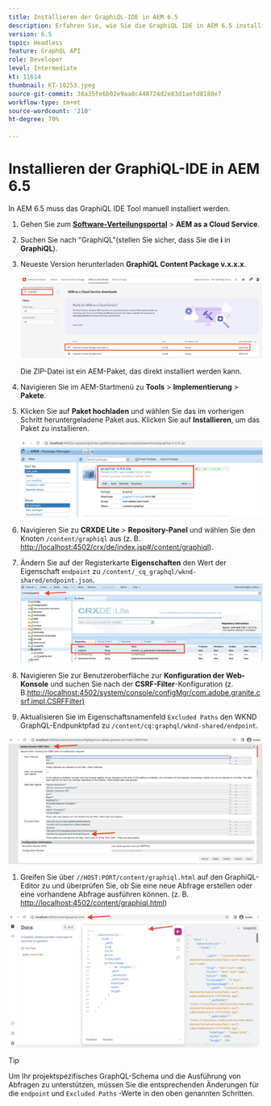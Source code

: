 ```yaml
---
title: Installieren der GraphiQL-IDE in AEM 6.5
description: Erfahren Sie, wie Sie die GraphiQL IDE in AEM 6.5 installieren und konfigurieren
version: 6.5
topic: Headless
feature: GraphQL API
role: Developer
level: Intermediate
kt: 11614
thumbnail: KT-10253.jpeg
source-git-commit: 38a35fe6b02e9aa8c448724d2e83d1aefd8180e7
workflow-type: tm+mt
source-wordcount: '210'
ht-degree: 70%

---
```



# Installieren der GraphiQL-IDE in AEM 6.5

In AEM 6.5 muss das GraphiQL IDE Tool manuell installiert werden.

1. Gehen Sie zum **[Software-Verteilungsportal](https://experience.adobe.com/#/downloads/content/software-distribution/de/aemcloud.html)** > **AEM as a Cloud Service**.
1. Suchen Sie nach &quot;GraphiQL&quot;(stellen Sie sicher, dass Sie die **i** in **GraphiQL**).
1. Neueste Version herunterladen **GraphiQL Content Package v.x.x.x**.

   ![Herunterladen des GraphiQL-Pakets](assets/graphiql/software-distribution.png)

   Die ZIP-Datei ist ein AEM-Paket, das direkt installiert werden kann.

1. Navigieren Sie im AEM-Startmenü zu **Tools** > **Implementierung** > **Pakete**.
1. Klicken Sie auf **Paket hochladen** und wählen Sie das im vorherigen Schritt heruntergeladene Paket aus. Klicken Sie auf **Installieren**, um das Paket zu installieren.

   ![Installieren des GraphiQL-Pakets](assets/graphiql/install-graphiql-package.png)

1. Navigieren Sie zu **CRXDE Lite** > **Repository-Panel** und wählen Sie den Knoten `/content/graphiql` aus (z. B. <http://localhost:4502/crx/de/index.jsp#/content/graphiql>).
1. Ändern Sie auf der Registerkarte **Eigenschaften** den Wert der Eigenschaft `endpoint` zu `/content/_cq_graphql/wknd-shared/endpoint.json`.
   ![Ändern des Endpunkt-Eigenschaftswerts](assets/graphiql/endpoint-prop-value-change.png)

1. Navigieren Sie zur Benutzeroberfläche zur **Konfiguration der Web-Konsole** und suchen Sie nach der **CSRF-Filter**-Konfiguration (z. B.<http://localhost:4502/system/console/configMgr/com.adobe.granite.csrf.impl.CSRFFilter)>
1. Aktualisieren Sie im Eigenschaftsnamenfeld `Excluded Paths` den WKND GraphQL-Endpunktpfad zu `/content/cq:graphql/wknd-shared/endpoint`.

![Ändern des Eigenschaftenwerts für ausgeschlossene Pfade](assets/graphiql/exclude-paths-value-change.png)

1. Greifen Sie über `//HOST:PORT/content/graphiql.html` auf den GraphiQL-Editor zu und überprüfen Sie, ob Sie eine neue Abfrage erstellen oder eine vorhandene Abfrage ausführen können. (z. B. <http://localhost:4502/content/graphiql.html>)

![GraphiQL-Editor](assets/graphiql/graphiql-editor.png)

>[!TIP]
>
>Um Ihr projektspezifisches GraphQL-Schema und die Ausführung von Abfragen zu unterstützen, müssen Sie die entsprechenden Änderungen für die `endpoint` und `Excluded Paths` -Werte in den oben genannten Schritten.
